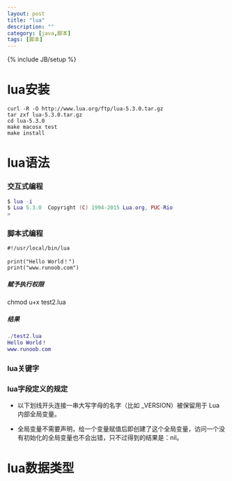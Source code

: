 ```yaml
---
layout: post
title: "lua"
description: ""
category: [java,脚本]
tags: [脚本]
---
```

{% include JB/setup %}



# lua安装

```linux
curl -R -O http://www.lua.org/ftp/lua-5.3.0.tar.gz
tar zxf lua-5.3.0.tar.gz
cd lua-5.3.0
make macosx test
make install
```

# lua语法

### 交互式编程

```lua
$ lua -i 
$ Lua 5.3.0  Copyright (C) 1994-2015 Lua.org, PUC-Rio
> 
```

### 脚本式编程

```
#!/usr/local/bin/lua

print("Hello World！")
print("www.runoob.com")
```

##### 赋予执行权限 

chmod u+x test2.lua

##### 结果

```lua
./test2.lua 
Hello World！
www.runoob.com
```

### lua关键字

### lua字段定义的规定

* 以下划线开头连接一串大写字母的名字（比如 _VERSION）被保留用于 Lua 内部全局变量。

* 全局变量不需要声明，给一个变量赋值后即创建了这个全局变量，访问一个没有初始化的全局变量也不会出错，只不过得到的结果是：nil。

# lua数据类型

